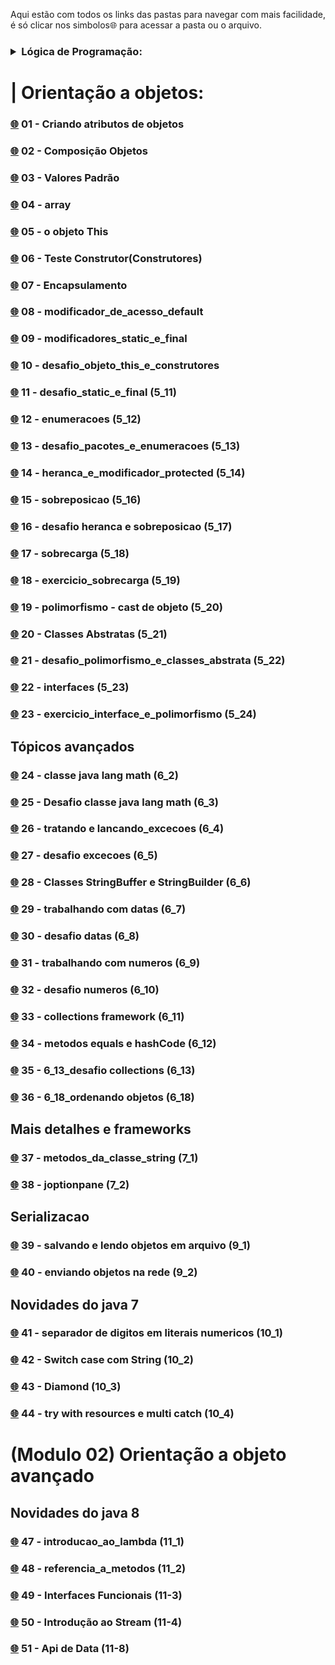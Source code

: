 Aqui estão com todos os links das pastas para navegar com mais facilidade, é só clicar nos simbolos🌐 para acessar a pasta ou o arquivo.

<h3>
<details>
<summary> Lógica de Programação: </summary>

#####  [🌐](https://github.com/gladsonsimoes/ExerciciosDeExemplo_Java/tree/main/logica_de_programacao/variaveis_e_constantes/) 01. Variaveis e constantes
#####  [🌐](/) 02. Operadores 
#####  [🌐](/) 03. Estrutura De Decisao 
#####  [🌐](/) 04. Iteracao 
#####  [🌐](/) 05. Vetores 
#####  [🌐](/) 06. Metodos 
#####  [🌐](/) 07. programacao orientada a objetos 
#####  [🌐](/) 08. leitura e escrita de dados em arquivos 
#####  [🌐](/) 09. Algoritmos avançado

</details>

# | Orientação a objetos:

### [🌐](/) 01 - Criando atributos de objetos 
### [🌐](/) 02 - Composição Objetos 
### [🌐](/) 03 - Valores Padrão 
### [🌐](/) 04 - array 
### [🌐](/) 05 - o objeto This 
### [🌐](/) 06 - Teste Construtor(Construtores) 
### [🌐](/) 07 - Encapsulamento 
### [🌐](/) 08 - modificador_de_acesso_default 
### [🌐](/) 09 - modificadores_static_e_final 
### [🌐](/) 10 - desafio_objeto_this_e_construtores 
### [🌐](/) 11 - desafio_static_e_final (5_11)
### [🌐](/) 12 - enumeracoes (5_12) 
### [🌐](/) 13 - desafio_pacotes_e_enumeracoes (5_13) 
### [🌐](/) 14 - heranca_e_modificador_protected (5_14) 
### [🌐](/) 15 - sobreposicao (5_16) 
### [🌐](/) 16 - desafio heranca e sobreposicao (5_17) 
### [🌐](/) 17 - sobrecarga (5_18)
### [🌐](/) 18 - exercicio_sobrecarga (5_19)
### [🌐](/) 19 - polimorfismo - cast de objeto (5_20)
### [🌐](/) 20 - Classes Abstratas (5_21)
### [🌐](/) 21 - desafio_polimorfismo_e_classes_abstrata (5_22)
### [🌐](/) 22 - interfaces (5_23)
### [🌐](/) 23 - exercicio_interface_e_polimorfismo (5_24)

## Tópicos avançados

### [🌐](/) 24 - classe java lang math (6_2)
### [🌐](/) 25 - Desafio classe java lang math (6_3)
### [🌐](/) 26 - tratando e lancando_excecoes (6_4)
### [🌐](/) 27 - desafio excecoes (6_5)
### [🌐](/) 28 - Classes StringBuffer e StringBuilder (6_6)
### [🌐](/) 29 - trabalhando com datas (6_7)
### [🌐](/) 30 - desafio datas (6_8)
### [🌐](/) 31 - trabalhando com numeros (6_9)
### [🌐](/) 32 - desafio numeros (6_10)
### [🌐](/) 33 - collections framework (6_11)
### [🌐](/) 34 - metodos equals e hashCode (6_12)
### [🌐](/) 35 - 6_13_desafio collections (6_13)
### [🌐](/) 36 - 6_18_ordenando objetos (6_18)

## Mais detalhes e frameworks

### [🌐](/) 37 - metodos_da_classe_string (7_1)
### [🌐](/) 38 - joptionpane (7_2)

## Serializacao

### [🌐](/) 39 - salvando e lendo objetos em arquivo (9_1)
### [🌐](/) 40 - enviando objetos na rede (9_2)

## Novidades do java 7

### [🌐](/) 41 - separador de digitos em literais numericos (10_1)
### [🌐](/) 42 - Switch case com String (10_2)
### [🌐](/) 43 - Diamond (10_3) 
### [🌐](/) 44 - try with resources e multi catch (10_4)

# (Modulo 02) Orientação a objeto avançado

## Novidades do java 8

### [🌐](/) 47 - introducao_ao_lambda (11_1)
### [🌐](/) 48 - referencia_a_metodos (11_2)
### [🌐](/) 49 - Interfaces Funcionais (11-3)
### [🌐](/) 50 - Introdução ao Stream (11-4)
### [🌐](/) 51 - Api de Data (11-8)


